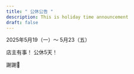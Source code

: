 ```yaml
---
title: " 公休公告 "
description: This is holiday time announcement
draft: false
---
```

2025年5月19（一）～
              5月23（五）

店主有事！
公休5天！

謝謝🙏